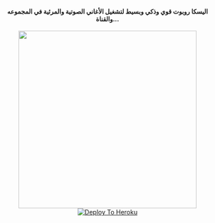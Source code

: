 

<h4 align="center">اليسكا روبوت قوي وذكي وبسيط لتشغيل الأغاني الصوتية والمرئية في المجموعه والقناة...</h4>

<p align="center"><a href="https://t.me/H_M_Dr"><img src="https://telegra.ph/file/f6064bc90cc76e59015b2.jpg" width="400"></a></pe
                                                                                                                               
[![Deploy To Heroku](https://www.herokucdn.com/deploy/button.svg)](https://heroku.com/deploy?templateh=https://github.com/JAIITHON/ZEMUSIC)

